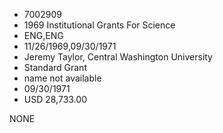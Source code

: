* 7002909
* 1969 Institutional Grants For Science
* ENG,ENG
* 11/26/1969,09/30/1971
* Jeremy Taylor, Central Washington University
* Standard Grant
*   name not available
* 09/30/1971
* USD 28,733.00

NONE